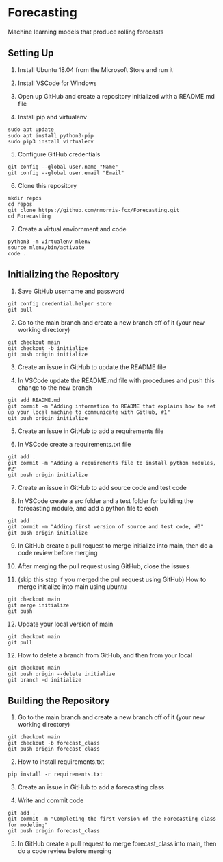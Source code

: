 # Forecasting
Machine learning models that produce rolling forecasts

## Setting Up
1. Install Ubuntu 18.04 from the Microsoft Store and run it

2. Install VSCode for Windows

3. Open up GitHub and create a repository initialized with a README.md file

4. Install pip and virtualenv
```ssh
sudo apt update
sudo apt install python3-pip
sudo pip3 install virtualenv
```

5. Configure GitHub credentials
```ssh
git config --global user.name "Name"
git config --global user.email "Email"
```

6. Clone this repository
```ssh
mkdir repos
cd repos
git clone https://github.com/nmorris-fcx/Forecasting.git
cd Forecasting
```

7. Create a virtual enviornment and code
```ssh
python3 -m virtualenv mlenv
source mlenv/bin/activate
code .
```

## Initializing the Repository
1. Save GitHub username and password
```ssh
git config credential.helper store
git pull
```

2. Go to the main branch and create a new branch off of it (your new working directory)
```ssh
git checkout main
git checkout -b initialize
git push origin initialize
```

3. Create an issue in GitHub to update the README file

4. In VSCode update the README.md file with procedures and push this change to the new branch
```ssh
git add README.md
git commit -m "Adding information to README that explains how to set up your local machine to communicate with GitHub, #1"
git push origin initialize
```

5. Create an issue in GitHub to add a requirements file

6. In VSCode create a requirements.txt file
```ssh
git add .
git commit -m "Adding a requirements file to install python modules, #2"
git push origin initialize
```

7. Create an issue in GitHub to add source code and test code

8. In VSCode create a src folder and a test folder for building the forecasting module, and add a python file to each
```ssh
git add .
git commit -m "Adding first version of source and test code, #3"
git push origin initialize
```

9. In GitHub create a pull request to merge initialize into main, then do a code review before merging

10. After merging the pull request using GitHub, close the issues

11. (skip this step if you merged the pull request using GitHub) How to merge initialize into main using ubuntu
```ssh
git checkout main
git merge initialize
git push
```

12. Update your local version of main
```ssh
git checkout main
git pull
```

12. How to delete a branch from GitHub, and then from your local
```ssh
git checkout main
git push origin --delete initialize
git branch -d initialize
```

## Building the Repository
1. Go to the main branch and create a new branch off of it (your new working directory)
```ssh
git checkout main
git checkout -b forecast_class
git push origin forecast_class
```

2. How to install requirements.txt
```ssh
pip install -r requirements.txt
```

3. Create an issue in GitHub to add a forecasting class

4. Write and commit code
```ssh
git add .
git commit -m "Completing the first version of the Forecasting class for modeling"
git push origin forecast_class
```

5. In GitHub create a pull request to merge forecast_class into main, then do a code review before merging